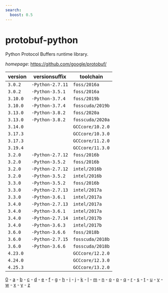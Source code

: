 ```yaml
---
search:
  boost: 0.5
---
```

# protobuf-python

Python Protocol Buffers runtime library.

*homepage*: <https://github.com/google/protobuf/>

version | versionsuffix | toolchain
--------|---------------|----------
``3.0.2`` | ``-Python-2.7.11`` | ``foss/2016a``
``3.0.2`` | ``-Python-3.5.1`` | ``foss/2016a``
``3.10.0`` | ``-Python-3.7.4`` | ``foss/2019b``
``3.10.0`` | ``-Python-3.7.4`` | ``fosscuda/2019b``
``3.13.0`` | ``-Python-3.8.2`` | ``foss/2020a``
``3.13.0`` | ``-Python-3.8.2`` | ``fosscuda/2020a``
``3.14.0`` |  | ``GCCcore/10.2.0``
``3.17.3`` |  | ``GCCcore/10.3.0``
``3.17.3`` |  | ``GCCcore/11.2.0``
``3.19.4`` |  | ``GCCcore/11.3.0``
``3.2.0`` | ``-Python-2.7.12`` | ``foss/2016b``
``3.2.0`` | ``-Python-3.5.2`` | ``foss/2016b``
``3.2.0`` | ``-Python-2.7.12`` | ``intel/2016b``
``3.2.0`` | ``-Python-3.5.2`` | ``intel/2016b``
``3.3.0`` | ``-Python-3.5.2`` | ``foss/2016b``
``3.3.0`` | ``-Python-2.7.13`` | ``intel/2017a``
``3.3.0`` | ``-Python-3.6.1`` | ``intel/2017a``
``3.4.0`` | ``-Python-2.7.13`` | ``intel/2017a``
``3.4.0`` | ``-Python-3.6.1`` | ``intel/2017a``
``3.4.0`` | ``-Python-2.7.14`` | ``intel/2017b``
``3.4.0`` | ``-Python-3.6.3`` | ``intel/2017b``
``3.6.0`` | ``-Python-3.6.6`` | ``foss/2018b``
``3.6.0`` | ``-Python-2.7.15`` | ``fosscuda/2018b``
``3.6.0`` | ``-Python-3.6.6`` | ``fosscuda/2018b``
``4.23.0`` |  | ``GCCcore/12.2.0``
``4.24.0`` |  | ``GCCcore/12.3.0``
``4.25.3`` |  | ``GCCcore/13.2.0``

[0](../0/index.md) - [a](../a/index.md) - [b](../b/index.md) - [c](../c/index.md) - [d](../d/index.md) - [e](../e/index.md) - [f](../f/index.md) - [g](../g/index.md) - [h](../h/index.md) - [i](../i/index.md) - [j](../j/index.md) - [k](../k/index.md) - [l](../l/index.md) - [m](../m/index.md) - [n](../n/index.md) - [o](../o/index.md) - [p](../p/index.md) - [q](../q/index.md) - [r](../r/index.md) - [s](../s/index.md) - [t](../t/index.md) - [u](../u/index.md) - [v](../v/index.md) - [w](../w/index.md) - [x](../x/index.md) - [y](../y/index.md) - [z](../z/index.md)

